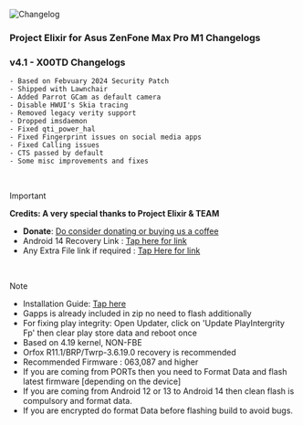 ![Changelog](https://i.imgur.com/MsgqFFz.png)

### Project Elixir for Asus ZenFone Max Pro M1 Changelogs

### v4.1 - X00TD Changelogs
```
- Based on Febvuary 2024 Security Patch
- Shipped with Lawnchair
- Added Parrot GCam as default camera 
- Disable HWUI's Skia tracing
- Removed legacy verity support
- Dropped imsdaemon
- Fixed qti_power_hal
- Fixed Fingerprint issues on social media apps
- Fixed Calling issues
- CTS passed by default
- Some misc improvements and fixes
```

<br>

> [!Important]
> **Credits: A very special thanks to Project Elixir & TEAM**
> * **Donate**: [Do consider donating or buying us a coffee](https://projectelixiros.com/donate)
> * Android 14 Recovery Link : [Tap here for link](https://projectelixiros.com/download)
> * Any Extra File link if required : [Tap Here for link](https://sourceforge.net/projects/project-elixir/files/fourteen)

<br>

> [!Note]
> * Installation Guide: [Tap here](https://projectelixiros.com/download)
> * Gapps is already included in zip no need to flash additionally
> * For fixing play integrity: Open Updater, click on 'Update PlayIntergrity Fp' then clear play store data and reboot once
> * Based on 4.19 kernel, NON-FBE
> * Orfox R11.1/BRP/Twrp-3.6.19.0 recovery is recommended
> * Recommended Firmware : 063,087 and higher
> * If you are coming from PORTs then you need to Format Data and flash latest firmware [depending on the device]
> * If you are coming from Android 12 or 13 to Android 14 then clean flash is compulsory and format data.
> * If you are encrypted do format Data before flashing build to avoid bugs.
